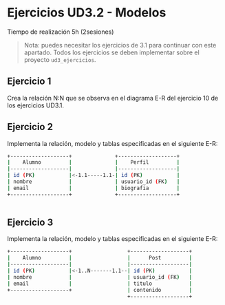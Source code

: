 # Ejercicios UD3.2 - Modelos
Tiempo de realización 5h (2sesiones)

> Nota: puedes necesitar los ejercicios de 3.1 para continuar con este apartado. Todos los ejercicios se deben implementar sobre el proyecto `ud3_ejercicios`.

## Ejercicio 1

Crea la relación N:N que se observa en el diagrama E-R del ejercicio 10 de los ejercicios UD3.1.

## Ejercicio 2 

Implementa la relación, modelo y tablas especificadas en el siguiente E-R:

```bash
+-------------------+              +-------------------+
|    Alumno         |              |    Perfil         |
|-------------------|              |-------------------|
| id (PK)           |<-1.1-----1.1-| id (PK)           |
| nombre            |              | usuario_id (FK)   |
| email             |              | biografia         |
+-------------------+              +-------------------+    
                               
```

## Ejercicio 3

Implementa la relación, modelo y tablas especificadas en el siguiente E-R:

```bash
+-------------------+                  +-------------------+
|    Alumno         |                  |      Post         |
|-------------------|                  |-------------------|
| id (PK)           |<-1..N-------1.1--| id (PK)           |
| nombre            |                  | usuario_id (FK)   |
| email             |                  | titulo            |
+-------------------+                  | contenido         |
                                       +-------------------+  
```
